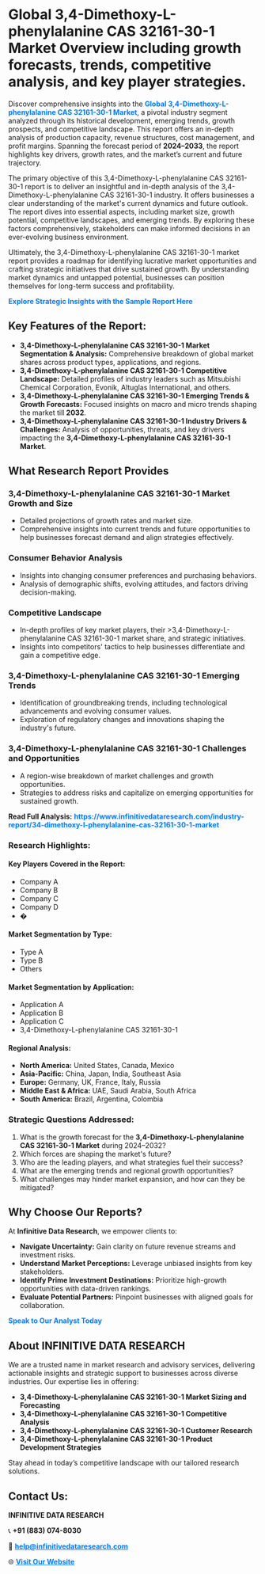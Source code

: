 <h1>Global 3,4-Dimethoxy-L-phenylalanine CAS 32161-30-1 Market Overview including growth forecasts, trends, competitive analysis, and key player strategies.</h1>
<p>
Discover comprehensive insights into the 
<a href="https://www.infinitivedataresearch.com/industry-report/34-dimethoxy-l-phenylalanine-cas-32161-30-1-market" rel="dofollow" style="color: #007BFF; text-decoration: none;"><strong>Global 3,4-Dimethoxy-L-phenylalanine CAS 32161-30-1 Market</strong></a>, a pivotal industry segment analyzed through its historical development, emerging trends, growth prospects, and competitive landscape. This report offers an in-depth analysis of production capacity, revenue structures, cost management, and profit margins. Spanning the forecast period of <strong>2024–2033</strong>, the report highlights key drivers, growth rates, and the market’s current and future trajectory.
</p>
<p>
The primary objective of this 3,4-Dimethoxy-L-phenylalanine CAS 32161-30-1 report is to deliver an insightful and in-depth analysis of the 3,4-Dimethoxy-L-phenylalanine CAS 32161-30-1 industry. It offers businesses a clear understanding of the market's current dynamics and future outlook. The report dives into essential aspects, including market size, growth potential, competitive landscapes, and emerging trends. By exploring these factors comprehensively, stakeholders can make informed decisions in an ever-evolving business environment.
</p>
<p>
Ultimately, the 3,4-Dimethoxy-L-phenylalanine CAS 32161-30-1 market report provides a roadmap for identifying lucrative market opportunities and crafting strategic initiatives that drive sustained growth. By understanding market dynamics and untapped potential, businesses can position themselves for long-term success and profitability.
</p>
<p>
<a href="https://www.infinitivedataresearch.com/request-sample/reportId=111193" style="color: #007BFF; text-decoration: none;"><strong>Explore Strategic Insights with the Sample Report Here</strong></a>
</p>

<h2>Key Features of the Report:</h2>
<ul>
<li><strong>3,4-Dimethoxy-L-phenylalanine CAS 32161-30-1 Market Segmentation & Analysis:</strong> Comprehensive breakdown of global market shares across product types, applications, and regions.</li>
<li><strong>3,4-Dimethoxy-L-phenylalanine CAS 32161-30-1 Competitive Landscape:</strong> Detailed profiles of industry leaders such as Mitsubishi Chemical Corporation, Evonik, Altuglas International, and others.</li>
<li><strong>3,4-Dimethoxy-L-phenylalanine CAS 32161-30-1 Emerging Trends & Growth Forecasts:</strong> Focused insights on macro and micro trends shaping the market till <strong>2032</strong>.</li>
<li><strong>3,4-Dimethoxy-L-phenylalanine CAS 32161-30-1 Industry Drivers & Challenges:</strong> Analysis of opportunities, threats, and key drivers impacting the <strong>3,4-Dimethoxy-L-phenylalanine CAS 32161-30-1 Market</strong>.</li>
</ul>

<h2>What Research Report Provides</h2>
<h3>3,4-Dimethoxy-L-phenylalanine CAS 32161-30-1 Market Growth and Size</h3>
<ul>
<li>Detailed projections of growth rates and market size.</li>
<li>Comprehensive insights into current trends and future opportunities to help businesses forecast demand and align strategies effectively.</li>
</ul>

<h3>Consumer Behavior Analysis</h3>
<ul>
<li>Insights into changing consumer preferences and purchasing behaviors.</li>
<li>Analysis of demographic shifts, evolving attitudes, and factors driving decision-making.</li>
</ul>

<h3>Competitive Landscape</h3>
<ul>
<li>In-depth profiles of key market players, their >3,4-Dimethoxy-L-phenylalanine CAS 32161-30-1 market share, and strategic initiatives.</li>
<li>Insights into competitors' tactics to help businesses differentiate and gain a competitive edge.</li>
</ul>

<h3>3,4-Dimethoxy-L-phenylalanine CAS 32161-30-1 Emerging Trends</h3>
<ul>
<li>Identification of groundbreaking trends, including technological advancements and evolving consumer values.</li>
<li>Exploration of regulatory changes and innovations shaping the industry's future.</li>
</ul>

<h3>3,4-Dimethoxy-L-phenylalanine CAS 32161-30-1 Challenges and Opportunities</h3>
<ul>
<li>A region-wise breakdown of market challenges and growth opportunities.</li>
<li>Strategies to address risks and capitalize on emerging opportunities for sustained growth.</li>
</ul>
<p><strong>Read Full Analysis:</strong> <a href="https://www.infinitivedataresearch.com/industry-report/34-dimethoxy-l-phenylalanine-cas-32161-30-1-market" rel="dofollow" style="color: #007BFF; text-decoration: none;"><strong>https://www.infinitivedataresearch.com/industry-report/34-dimethoxy-l-phenylalanine-cas-32161-30-1-market</strong></a></p>
<h3>Research Highlights:</h3>
<h4>Key Players Covered in the Report:</h4>
<ul><li>Company A</li><li>Company B</li><li>Company C</li><li>Company D</li><li>�</li></ul>
<h4>Market Segmentation by Type:</h4>
<ul><li>Type A</li><li>Type B</li><li>Others</li></ul>
<h4>Market Segmentation by Application:</h4>
<ul><li>Application A</li><li>Application B</li><li>Application C</li><li>3,4-Dimethoxy-L-phenylalanine CAS 32161-30-1</li></ul>

<h4>Regional Analysis:</h4>
<ul>
<li><strong>North America:</strong> United States, Canada, Mexico</li>
<li><strong>Asia-Pacific:</strong> China, Japan, India, Southeast Asia</li>
<li><strong>Europe:</strong> Germany, UK, France, Italy, Russia</li>
<li><strong>Middle East & Africa:</strong> UAE, Saudi Arabia, South Africa</li>
<li><strong>South America:</strong> Brazil, Argentina, Colombia</li>
</ul>

<h3>Strategic Questions Addressed:</h3>
<ol>
<li>What is the growth forecast for the <strong>3,4-Dimethoxy-L-phenylalanine CAS 32161-30-1 Market</strong> during 2024–2032?</li>
<li>Which forces are shaping the market's future?</li>
<li>Who are the leading players, and what strategies fuel their success?</li>
<li>What are the emerging trends and regional growth opportunities?</li>
<li>What challenges may hinder market expansion, and how can they be mitigated?</li>
</ol>

<h2>Why Choose Our Reports?</h2>
<p>At <strong>Infinitive Data Research</strong>, we empower clients to:</p>
<ul>
<li><strong>Navigate Uncertainty:</strong> Gain clarity on future revenue streams and investment risks.</li>
<li><strong>Understand Market Perceptions:</strong> Leverage unbiased insights from key stakeholders.</li>
<li><strong>Identify Prime Investment Destinations:</strong> Prioritize high-growth opportunities with data-driven rankings.</li>
<li><strong>Evaluate Potential Partners:</strong> Pinpoint businesses with aligned goals for collaboration.</li>
</ul>
<p><a href="https://www.infinitivedataresearch.com/industry-report/34-dimethoxy-l-phenylalanine-cas-32161-30-1-market" rel="dofollow" style="color: #007BFF; text-decoration: none;"><strong>Speak to Our Analyst Today</strong></a></p>

<h2>About INFINITIVE DATA RESEARCH</h2>
<p>We are a trusted name in market research and advisory services, delivering actionable insights and strategic support to businesses across diverse industries. Our expertise lies in offering:</p>
<ul>
<li><strong>3,4-Dimethoxy-L-phenylalanine CAS 32161-30-1 Market Sizing and Forecasting</strong></li>
<li><strong>3,4-Dimethoxy-L-phenylalanine CAS 32161-30-1 Competitive Analysis</strong></li>
<li><strong>3,4-Dimethoxy-L-phenylalanine CAS 32161-30-1 Customer Research</strong></li>
<li><strong>3,4-Dimethoxy-L-phenylalanine CAS 32161-30-1 Product Development Strategies</strong></li>
</ul>
<p>Stay ahead in today’s competitive landscape with our tailored research solutions.</p>

<h2>Contact Us:</h2>
<p><strong>INFINITIVE DATA RESEARCH</strong></p>
<p>📞 <strong>+91 (883) 074-8030</strong></p>
<p>📧 <strong><a href="mailto:help@infinitivedataresearch.com" style="color: #007BFF;">help@infinitivedataresearch.com</a></strong></p>
<p>🌐 <strong><a href="https://www.infinitivedataresearch.com" rel="dofollow" style="color: #007BFF;">Visit Our Website</a></strong></p>
